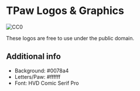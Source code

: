 # TPaw Logos & Graphics
![CC0](https://cdn.rawgit.com/tomascw/tms-licenses/master/license-CC0-lightgrey.svg)

These logos are free to use under the public domain.

## Additional info
* Background: #0078a4
* Letters/Paw: #ffffff
* Font: HVD Comic Serif Pro
